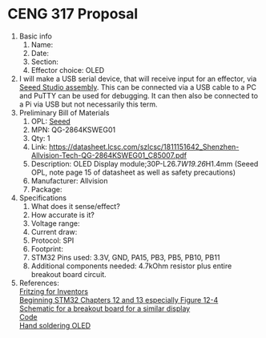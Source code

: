 # CENG 317 Proposal
1. Basic info
     1. Name: 
     2. Date: 
     3. Section:
     4. Effector choice: OLED
2. I will make a USB serial device, that will receive input for an effector, via [Seeed Studio assembly](https://www.seeedstudio.com/fusion_pcb.html). This can be connected via a USB cable to a PC and PuTTY can be used for debugging. It can then also be connected to a Pi via USB but not necessarily this term. 
3. Preliminary Bill of Materials
    1. OPL: [Seeed](https://www.seeedstudio.com/opl.html)
    2. MPN: QG-2864KSWEG01
	3. Qty: 1
	4. Link: https://datasheet.lcsc.com/szlcsc/1811151642_Shenzhen-Allvision-Tech-QG-2864KSWEG01_C85007.pdf
    5. Description:	OLED Display module;30P-L26.7*W19.26*H1.4mm  (Seeed OPL, note page 15 of datasheet as well as safety precautions)
	6. Manufacturer: Allvision
	7. Package: 
4. Specifications
    1. What does it sense/effect?
	2. How accurate is it?
    3. Voltage range:
	4. Current draw:
	5. Protocol: SPI
	6. Footprint:
	7. STM32 Pins used: 3.3V, GND, PA15, PB3, PB5, PB10, PB11
	8. Additional components needed: 4.7kOhm resistor plus entire breakout board circuit.
5. References:    
[Fritzing for Inventors](https://learning-oreilly-com.ezproxy.humber.ca/library/view/fritzing-for-inventors/9780071844642/ch01.html#ch01)    
[Beginning STM32 Chapters 12 and 13 especially Figure 12-4](https://learning-oreilly-com.ezproxy.humber.ca/library/view/beginning-stm32-developing/9781484236246/html/465982_1_En_1_Chapter.xhtml)      
[Schematic for a breakout board for a similar display](https://cdn-learn.adafruit.com/assets/assets/000/093/884/original/adafruit_products_0-96in_OLED_sch.png?1596746114)     
[Code](https://github.com/Apress/Beg-STM32-Devel-FreeRTOS-libopencm3-GCC/tree/master/rtos/oled)     
[Hand soldering OLED](https://www.youtube.com/watch?v=ywh_6SPNrSg)